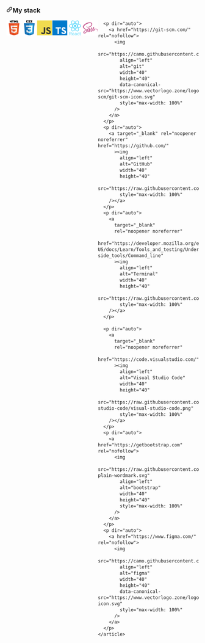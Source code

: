 <article
      class="markdown-body entry-content container-lg f5"
      itemprop="text"
    >
      <h3 dir="auto">
        <a
          id="user-content-my-stack"
          class="anchor"
          aria-hidden="true"
          href="#my-stack"
          ><svg
            class="octicon octicon-link"
            viewBox="0 0 16 16"
            version="1.1"
            width="16"
            height="16"
            aria-hidden="true"
          >
            <path
              fill-rule="evenodd"
              d="M7.775 3.275a.75.75 0 001.06 1.06l1.25-1.25a2 2 0 112.83 2.83l-2.5 2.5a2 2 0 01-2.83 0 .75.75 0 00-1.06 1.06 3.5 3.5 0 004.95 0l2.5-2.5a3.5 3.5 0 00-4.95-4.95l-1.25 1.25zm-4.69 9.64a2 2 0 010-2.83l2.5-2.5a2 2 0 012.83 0 .75.75 0 001.06-1.06 3.5 3.5 0 00-4.95 0l-2.5 2.5a3.5 3.5 0 004.95 4.95l1.25-1.25a.75.75 0 00-1.06-1.06l-1.25 1.25a2 2 0 01-2.83 0z"
            ></path></svg></a
        >My stack
      </h3>
      <p dir="auto">
        <a href="https://www.w3.org/html/" rel="nofollow">
          <img
            src="https://raw.githubusercontent.com/devicons/devicon/master/icons/html5/html5-original-wordmark.svg"
            align="left"
            alt="html5"
            width="40"
            height="40"
            style="max-width: 100%"
          />
        </a>
      </p>
      <p dir="auto">
        <a href="https://www.w3schools.com/css/" rel="nofollow">
          <img
            src="https://raw.githubusercontent.com/devicons/devicon/master/icons/css3/css3-original-wordmark.svg"
            align="left"
            alt="css3"
            width="40"
            height="40"
            style="max-width: 100%"
          />
        </a>
      </p>
      <p dir="auto">
        <a
          href="https://developer.mozilla.org/en-US/docs/Web/JavaScript"
          rel="nofollow"
        >
          <img
            src="https://raw.githubusercontent.com/devicons/devicon/master/icons/javascript/javascript-original.svg"
            align="left"
            alt="javascript"
            width="40"
            height="40"
            style="max-width: 100%"
          />
        </a>
      </p>
      <p dir="auto">
        <a href="https://www.typescriptlang.org/" rel="nofollow">
          <img
            src="https://raw.githubusercontent.com/devicons/devicon/master/icons/typescript/typescript-original.svg"
            align="left"
            alt="TypeScript"
            width="40"
            height="40"
            style="max-width: 100%"
          />
        </a>
      </p>
      <p dir="auto">
        <a href="https://reactjs.org/" rel="nofollow">
          <img
            src="https://raw.githubusercontent.com/devicons/devicon/master/icons/react/react-original-wordmark.svg"
            align="left"
            alt="React"
            width="40"
            height="40"
            style="max-width: 100%"
          />
        </a>
      </p>
      <p dir="auto">
        <a href="https://sass-lang.com" rel="nofollow">
          <img
            src="https://raw.githubusercontent.com/devicons/devicon/master/icons/sass/sass-original.svg"
            align="left"
            alt="sass"
            width="40"
            height="40"
            style="max-width: 100%"
          />
        </a>
      </p>

      <p dir="auto">
        <a href="https://git-scm.com/" rel="nofollow">
          <img
            src="https://camo.githubusercontent.com/fbfcb9e3dc648adc93bef37c718db16c52f617ad055a26de6dc3c21865c3321d/68747470733a2f2f7777772e766563746f726c6f676f2e7a6f6e652f6c6f676f732f6769742d73636d2f6769742d73636d2d69636f6e2e737667"
            align="left"
            alt="git"
            width="40"
            height="40"
            data-canonical-src="https://www.vectorlogo.zone/logos/git-scm/git-scm-icon.svg"
            style="max-width: 100%"
          />
        </a>
      </p>
      <p dir="auto">
        <a target="_blank" rel="noopener noreferrer" href="https://github.com/"
          ><img
            align="left"
            alt="GitHub"
            width="40"
            height="40"
            src="https://raw.githubusercontent.com/github/explore/78df643247d429f6cc873026c0622819ad797942/topics/github/github.png"
            style="max-width: 100%"
        /></a>
      </p>
      <p dir="auto">
        <a
          target="_blank"
          rel="noopener noreferrer"
          href="https://developer.mozilla.org/en-US/docs/Learn/Tools_and_testing/Understanding_client-side_tools/Command_line"
          ><img
            align="left"
            alt="Terminal"
            width="40"
            height="40"
            src="https://raw.githubusercontent.com/github/explore/80688e429a7d4ef2fca1e82350fe8e3517d3494d/topics/terminal/terminal.png"
            style="max-width: 100%"
        /></a>
      </p>

      <p dir="auto">
        <a
          target="_blank"
          rel="noopener noreferrer"
          href="https://code.visualstudio.com/"
          ><img
            align="left"
            alt="Visual Studio Code"
            width="40"
            height="40"
            src="https://raw.githubusercontent.com/github/explore/80688e429a7d4ef2fca1e82350fe8e3517d3494d/topics/visual-studio-code/visual-studio-code.png"
            style="max-width: 100%"
        /></a>
      </p>
      <p dir="auto">
        <a href="https://getbootstrap.com" rel="nofollow">
          <img
            src="https://raw.githubusercontent.com/devicons/devicon/master/icons/bootstrap/bootstrap-plain-wordmark.svg"
            align="left"
            alt="bootstrap"
            width="40"
            height="40"
            style="max-width: 100%"
          />
        </a>
      </p>
      <p dir="auto">
        <a href="https://www.figma.com/" rel="nofollow">
          <img
            src="https://camo.githubusercontent.com/ed93c2b000a76ceaad1503e7eb9356591b885227e82a36a005b9d3498b303ba5/68747470733a2f2f7777772e766563746f726c6f676f2e7a6f6e652f6c6f676f732f6669676d612f6669676d612d69636f6e2e737667"
            align="left"
            alt="figma"
            width="40"
            height="40"
            data-canonical-src="https://www.vectorlogo.zone/logos/figma/figma-icon.svg"
            style="max-width: 100%"
          />
        </a>
      </p>
    </article>

